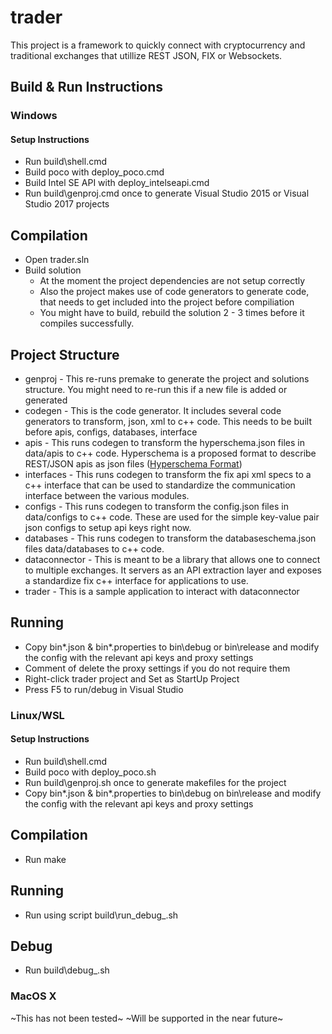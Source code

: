 # trader

This project is a framework to quickly connect with cryptocurrency and traditional exchanges that utillize REST JSON, FIX or Websockets.

## Build & Run Instructions

### Windows

#### Setup Instructions 

- Run build\shell.cmd
- Build poco with deploy_poco.cmd
- Build Intel SE API with deploy_intelseapi.cmd
- Run build\genproj.cmd once to generate Visual Studio 2015 or Visual Studio 2017 projects

## Compilation
- Open trader.sln
- Build solution
  - At the moment the project dependencies are not setup correctly
  - Also the project makes use of code generators to generate code, that needs to get included into the project before compiliation
  - You might have to build, rebuild the solution 2 - 3 times before it compiles successfully.

## Project Structure
- genproj - This re-runs premake to generate the project and solutions structure. You might need to re-run this if a new file is added or generated
- codegen - This is the code generator. It includes several code generators to transform, json, xml to c++ code. This needs to be built before apis, configs, databases, interface
- apis - This runs codegen to transform the hyperschema.json files in data/apis to c++ code. Hyperschema is a proposed format to describe REST/JSON apis as json files ([Hyperschema Format](http://json-schema.org/latest/json-schema-hypermedia.html))
- interfaces - This runs codegen to transform the fix api xml specs to a c++ interface that can be used to standardize the communication interface between the various modules.
- configs - This runs codegen to transform the config.json files in data/configs to c++ code. These are used for the simple key-value pair json configs to setup api keys right now.
- databases - This runs codegen to transform the databaseschema.json files data/databases to c++ code.
- dataconnector - This is meant to be a library that allows one to connect to multiple exchanges. It servers as an API extraction layer and exposes a standardize fix c++ interface for applications to use.
- trader - This is a sample application to interact with dataconnector

## Running
- Copy bin\*.json & bin\*.properties to bin\debug or bin\release and modify the config with the relevant api keys and proxy settings
- Comment of delete the proxy settings if you do not require them
- Right-click trader project and Set as StartUp Project
- Press F5 to run/debug in Visual Studio

### Linux/WSL

#### Setup Instructions
- Run build\shell.cmd
- Build poco with deploy_poco.sh
- Run build\genproj.sh once to generate makefiles for the project
- Copy bin\*.json & bin\*.properties to bin\debug on bin\release and modify the config with the relevant api keys and proxy settings

## Compilation
- Run make

## Running
- Run using script build\run_debug_<compiler>.sh

## Debug
- Run build\debug_<compiler>.sh

### MacOS X
~This has not been tested~
~Will be supported in the near future~

